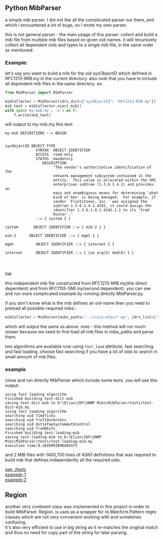 ## Python MibParser

a simple mib parser. I did not like all the complicated parser out there, and which i encountered a lot of bugs, so I
wrote my own parser.

this is not general parser - the main usage of this parser:
collect and build a mib file from multiple mib files based on given oid-names. it will recursively collect all dependent
oids and types to a single mib file, in the same order as mentioned.

### Example:

let's say you want to build a mib for the oid sysObjectID which defined in RFC1213-MIB.my in the current directory. also
note that you have to include all dependent mib files in the same directory. so:

```python
from MibParser import MibParser

mibCollector = MibParser(idrs_dict={"sysObjectID": "RFC1213-MIB.my"})
mib_text = mibCollector.eject_mib()
with open('my-mib.my', 'w') as f:
    f.write(mib_text)
```

will output to my-mib.my this text:

```smi
my-mib DEFINITIONS ::= BEGIN


sysObjectID OBJECT-TYPE
              SYNTAX  OBJECT IDENTIFIER
              ACCESS  read-only
              STATUS  mandatory
                 DESCRIPTION
                      "The vendor's authoritative identification of the
                      network management subsystem contained in the
                      entity.  This value is allocated within the SMI
                      enterprises subtree (1.3.6.1.4.1) and provides an
                      easy and unambiguous means for determining `what
                      kind of box' is being managed.  For example, if
                      vendor `Flintstones, Inc.' was assigned the
                      subtree 1.3.6.1.4.1.4242, it could assign the
                      identifier 1.3.6.1.4.1.4242.1.1 to its `Fred
                      Router'."
              ::= { system 2 }

system       OBJECT IDENTIFIER ::= { mib-2 1 }

mib-2      OBJECT IDENTIFIER ::= { mgmt 1 }

mgmt          OBJECT IDENTIFIER ::= { internet 2 }

internet      OBJECT IDENTIFIER ::= { iso org(3) dod(6) 1 }




END
```

this independent mib file constructed from RFC1213-MIB.my(the direct dependent) and from RFC1155-SMI.my(second
dependent). you can see and run more complicated example by running directly MibParser.py.

if you don't know what is the mib defines an oid-name then you need to preload all possible-required mibs::

```python
mibCollector = MibParser(mibs_paths='../cisco-mibs/*.my', idrs_list=['sysObjectID'])
```

which will output the same as above. note - this method will run much slower because we need to first load all mib files
in mibs_paths and parse them.

two algorithms are available now using `fast_load` attribute. fast searching and fast loading. choose fast searching if
you have a lot of oids to search in small amount of mib files.

### example

clone and run directly MibParser which include some tests. you will see this output:

```text
using fast loading algorithm
Finished building test-dict-mib
saving test-dict-mib to D:\Eliav\IDF\SNMP Mibs\MibParser/tests/test-dict-mib.my
using fast loading algorithm
searching oid TimeTicks
searching oid frxT1OutOctets
searching oid dot1xPaeSystemAuthControl
searching oid frxH6EsTx
Finished building test-loading-mib
saving test-loading-mib to D:\Eliav\IDF\SNMP Mibs\MibParser/tests/test-loading-mib.my
execution time:0.2649993896484375
```

and 2 MIB files with 1400,700 lines of ASN1 definitions that was required to build mib that defines independently all
the required oids.

[see ./tests](./tests)<br/>
[example-1](./tests/test-dict-mib.my)<br/>
[example-2](./tests/test-loading-mib.my)<br/>

## Region

another very continent class was implemented in this project in order to build MibParser. Region. is uses as a wrapper
for re.Match/re.Pattern regex classes which are not very convenient working with and sometimes confusing.<br/>
it's also very efficient to use in big string as it re-matches the original match and thus no need for copy part of the
string for later parsing.  

